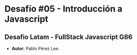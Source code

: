
# Desafío #05 - Introducción a Javascript

## Desafio Latam - FullStack Javascript G86

 - **Autor**: Pablo Pérez Lee.